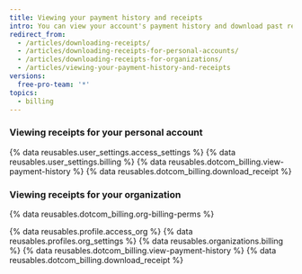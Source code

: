 ```yaml
---
title: Viewing your payment history and receipts
intro: You can view your account's payment history and download past receipts at any time.
redirect_from:
  - /articles/downloading-receipts/
  - /articles/downloading-receipts-for-personal-accounts/
  - /articles/downloading-receipts-for-organizations/
  - /articles/viewing-your-payment-history-and-receipts
versions:
  free-pro-team: '*'
topics:
  - billing
---
```


### Viewing receipts for your personal account

{% data reusables.user_settings.access_settings %}
{% data reusables.user_settings.billing %}
{% data reusables.dotcom_billing.view-payment-history %}
{% data reusables.dotcom_billing.download_receipt %}

### Viewing receipts for your organization

{% data reusables.dotcom_billing.org-billing-perms %}

{% data reusables.profile.access_org %}
{% data reusables.profiles.org_settings %}
{% data reusables.organizations.billing %}
{% data reusables.dotcom_billing.view-payment-history %}
{% data reusables.dotcom_billing.download_receipt %}
